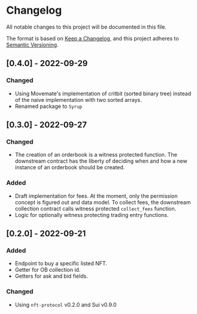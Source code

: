 # Changelog

All notable changes to this project will be documented in this file.

The format is based on [Keep a
Changelog](https://keepachangelog.com/en/1.0.0/), and this project adheres to
[Semantic Versioning](https://semver.org/spec/v2.0.0.html).

## [0.4.0] - 2022-09-29

### Changed

- Using Movemate's implementation of critbit (sorted binary tree) instead of
  the naive implementation with two sorted arrays.
- Renamed package to `Syrup`

## [0.3.0] - 2022-09-27

### Changed

- The creation of an orderbook is a witness protected function. The downstream
  contract has the liberty of deciding when and how a new instance of an
  orderbook should be created.

### Added

- Draft implementation for fees. At the moment, only the permission concept is
  figured out and data model. To collect fees, the downstream collection
  contract calls witness protected `collect_fees` function.
- Logic for optionally witness protecting trading entry functions.

## [0.2.0] - 2022-09-21

### Added

- Endpoint to buy a specific listed NFT.
- Getter for OB collection id.
- Getters for ask and bid fields.

### Changed

- Using `nft-protocol` v0.2.0 and Sui v0.9.0
